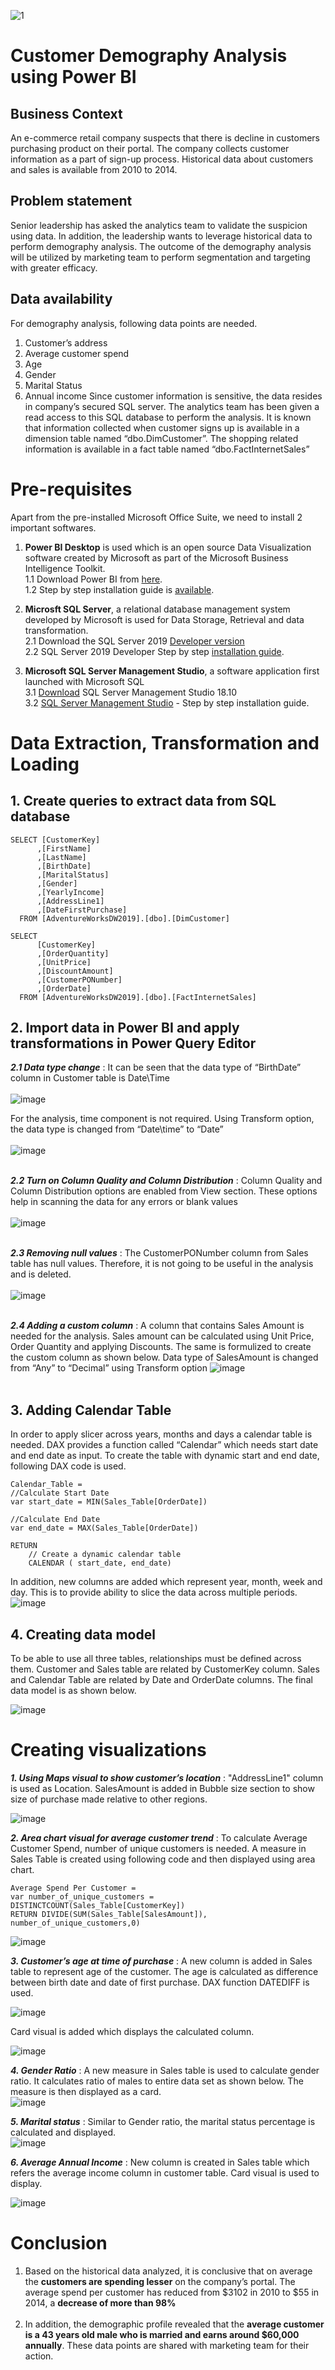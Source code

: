 ![1](https://user-images.githubusercontent.com/114446174/192650706-701ff0ea-1147-48a7-8114-203717eb1561.jpg)

# Customer Demography Analysis using Power BI

## **Business Context**
An e-commerce retail company suspects that there is decline in customers purchasing product on their portal. The company collects customer information as a part of sign-up process. Historical data about customers and sales is available from 2010 to 2014. 

## **Problem statement**
Senior leadership has asked the analytics team to validate the suspicion using data. In addition, the leadership wants to leverage historical data to perform demography analysis. The outcome of the demography analysis will be utilized by marketing team to perform segmentation and targeting with greater efficacy. 

## **Data availability**
For demography analysis, following data points are needed.
1.	Customer’s address
2.	Average customer spend
3.	Age
4.	Gender
5.	Marital Status
6.	Annual income
Since customer information is sensitive, the data resides in company’s secured SQL server. The analytics team has been given a read access to this SQL database to perform the analysis. It is known that information collected when customer signs up is available in a dimension table named “dbo.DimCustomer”. The shopping related information is available in a fact table named “dbo.FactInternetSales”

# **Pre-requisites**
Apart from the pre-installed Microsoft Office Suite, we need to install 2 important softwares.

1. **Power BI Desktop** is used which is an open source Data Visualization software created by Microsoft as part of the Microsoft Business Intelligence Toolkit. <br />
1.1 Download Power BI from [here](https://powerbi.microsoft.com/en-us/downloads/).<br />
1.2 Step by step installation guide is [available](https://www.youtube.com/watch?v=T_qnV-HTb-M).

2. **Microsft SQL Server**, a relational database management system developed by Microsoft is used for Data Storage, Retrieval and data transformation.<br />
2.1 Download the SQL Server 2019 [Developer version](https://www.microsoft.com/en-in/sql-server/sql-server-downloads)<br />
2.2 SQL Server 2019 Developer Step by step [installation guide](https://www.youtube.com/watch?v=7GVFYt6_ZFM).

3. **Microsoft SQL Server Management Studio**, a software application first launched with Microsoft SQL<br />
3.1 [Download](https://learn.microsoft.com/en-us/sql/ssms/download-sql-server-management-studio-ssms?view=sql-server-ver15) SQL Server Management Studio 18.10<br />
3.2 [SQL Server Management Studio](https://www.youtube.com/watch?v=CqpURYqK_wU) - Step by step installation guide.

# **Data Extraction, Transformation and Loading**

## **1. Create queries to extract data from SQL database** <br />

```
SELECT [CustomerKey]
      ,[FirstName]
      ,[LastName]
      ,[BirthDate]
      ,[MaritalStatus]
      ,[Gender]
      ,[YearlyIncome]
      ,[AddressLine1]
      ,[DateFirstPurchase]
  FROM [AdventureWorksDW2019].[dbo].[DimCustomer]
```

```
SELECT 
      [CustomerKey]
      ,[OrderQuantity]
      ,[UnitPrice]
      ,[DiscountAmount]
      ,[CustomerPONumber]
      ,[OrderDate]
  FROM [AdventureWorksDW2019].[dbo].[FactInternetSales]
```

## **2. Import data in Power BI and apply transformations in Power Query Editor** <br />

***2.1 Data type change*** : It can be seen that the data type of “BirthDate” column in Customer table is Date\Time <br /><br />
![image](https://user-images.githubusercontent.com/114446174/192600842-4cc442d0-6d93-4031-96ba-719f56c42df3.png)


For the analysis, time component is not required. Using Transform option, the data type is changed from “Date\time” to “Date” <br /><br />
![image](https://user-images.githubusercontent.com/114440549/192378161-83626ef7-e1b4-48da-a042-ac4d1e063c6d.png)<br /><br />


***2.2 Turn on Column Quality and Column Distribution***  : Column Quality and Column Distribution options are enabled from View section. These options help in scanning the data for any errors or blank values <br /><br />
![image](https://user-images.githubusercontent.com/114446174/192601747-9a143d13-108d-4d96-b11f-3e6d96f56bfb.png)<br /><br />


***2.3 Removing null values*** : The CustomerPONumber column from Sales table has null values. Therefore, it is not going to be useful in the analysis and is deleted.<br /><br />
![image](https://user-images.githubusercontent.com/114446174/192602023-bedec4f1-21ac-43c8-b8ab-522313e9229c.png)<br /><br />



***2.4 Adding a custom column*** : A column that contains Sales Amount is needed for the analysis. Sales amount can be calculated using Unit Price, Order Quantity and applying Discounts. The same is formulized to create the custom column as shown below. Data type of SalesAmount is changed from “Any” to “Decimal” using Transform option
![image](https://user-images.githubusercontent.com/114446174/192602302-43cfa95e-9366-40ac-abfb-486cf1e189b4.png)<br /><br />

## **3. Adding Calendar Table** <br />
In order to apply slicer across years, months and days a calendar table is needed. DAX provides a function called “Calendar” which needs start date and end date as input. To create the table with dynamic start and end date, following DAX code is used.

```
Calendar_Table = 
//Calculate Start Date
var start_date = MIN(Sales_Table[OrderDate])

//Calculate End Date
var end_date = MAX(Sales_Table[OrderDate])

RETURN
    // Create a dynamic calendar table
    CALENDAR ( start_date, end_date)
```

In addition, new columns are added which represent year, month, week and day. This is to provide ability to slice the data across multiple periods.<br />
![image](https://user-images.githubusercontent.com/114446174/192603189-44fed3e7-7709-4f0f-8b06-030bb156ff64.png)

## **4. Creating data model** <br />
To be able to use all three tables, relationships must be defined across them. Customer and Sales table are related by CustomerKey column. Sales and Calendar Table are related by Date and OrderDate columns. The final data model is as shown below.

![image](https://user-images.githubusercontent.com/114446174/192603314-abca85c4-ba71-4f87-aefe-cbdf6f845b52.png)

# **Creating visualizations**

***1. Using Maps visual to show customer’s location*** : "AddressLine1" column is used as Location. SalesAmount is added in Bubble size section to show size of purchase made relative to other regions.<br />

![image](https://user-images.githubusercontent.com/114446174/192603694-b9c55a9c-0f95-4afa-933d-9ef64bd7cdee.png)


***2. Area chart visual for average customer trend*** : To calculate Average Customer Spend, number of unique customers is needed. A measure in Sales Table is created using following code and then displayed using area chart.<br />

```
Average Spend Per Customer = 
var number_of_unique_customers = DISTINCTCOUNT(Sales_Table[CustomerKey])
RETURN DIVIDE(SUM(Sales_Table[SalesAmount]), number_of_unique_customers,0)
```
![image](https://user-images.githubusercontent.com/114446174/192603923-667218ab-6f47-444b-bf2a-71edf3f4e81c.png)


***3. Customer’s age at time of purchase*** : A new column is added in Sales table to represent age of the customer. The age is calculated as difference between birth date and date of first purchase. DAX function DATEDIFF is used.<br />

![image](https://user-images.githubusercontent.com/114446174/192604359-47cf1e57-169b-4135-820b-3b0434c91fbd.png)

Card visual is added which displays the calculated column.<br />

![image](https://user-images.githubusercontent.com/114446174/192604460-f4ce0082-3670-4ea7-95ae-1fe32bf1dad0.png)


***4. Gender Ratio*** : A new measure in Sales table is used to calculate gender ratio. It calculates ratio of males to entire data set as shown below. The measure is then displayed as a card.<br />
![image](https://user-images.githubusercontent.com/114446174/192604671-2dd3b76b-690d-4fdf-b0c7-cef897ee4d50.png)

***5. Marital status*** : Similar to Gender ratio, the marital status percentage is calculated and displayed.<br />
![image](https://user-images.githubusercontent.com/114446174/192604802-dae1678f-6b5c-41b9-88c7-2cf4da9207fa.png)

***6. Average Annual Income*** : New column is created in Sales table which refers the average income column in customer table. Card visual is used to display.<br />

![image](https://user-images.githubusercontent.com/114446174/192604984-5341ff30-38be-4bef-a5fc-c3a85949832c.png)


# **Conclusion**
1. Based on the historical data analyzed, it is conclusive that on average the **customers are spending lesser** on the company’s portal. The average spend per customer has reduced from $3102 in 2010 to $55 in 2014, a **decrease of more than 98%** <br /><br />
2. In addition, the demographic profile revealed that the **average customer is a 43 years old male who is married and earns around $60,000 annually**. These data points are shared with marketing team for their action.









